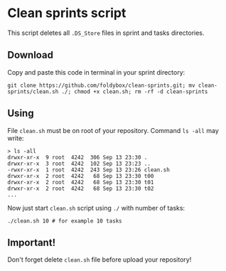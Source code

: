 # Clean sprints script
This script deletes all `.DS_Store` files in sprint and tasks directories.

## Download
Copy and paste this code in terminal in your sprint directory:
```
git clone https://github.com/foldybox/clean-sprints.git; mv clean-sprints/clean.sh ./; chmod +x clean.sh; rm -rf -d clean-sprints
```

## Using
File `clean.sh` must be on root of your repository. Command `ls -all` may write:
```
> ls -all          
drwxr-xr-x  9 root  4242  306 Sep 13 23:30 .
drwxr-xr-x  3 root  4242  102 Sep 13 23:23 ..
-rwxr-xr-x  1 root  4242  243 Sep 13 23:26 clean.sh
drwxr-xr-x  2 root  4242   68 Sep 13 23:30 t00
drwxr-xr-x  2 root  4242   68 Sep 13 23:30 t01
drwxr-xr-x  2 root  4242   68 Sep 13 23:30 t02
...
```

Now just start `clean.sh` script using `./` with number of tasks:
```
./clean.sh 10 # for example 10 tasks
```

## Important!
Don't forget delete `clean.sh` file before upload your repository!
